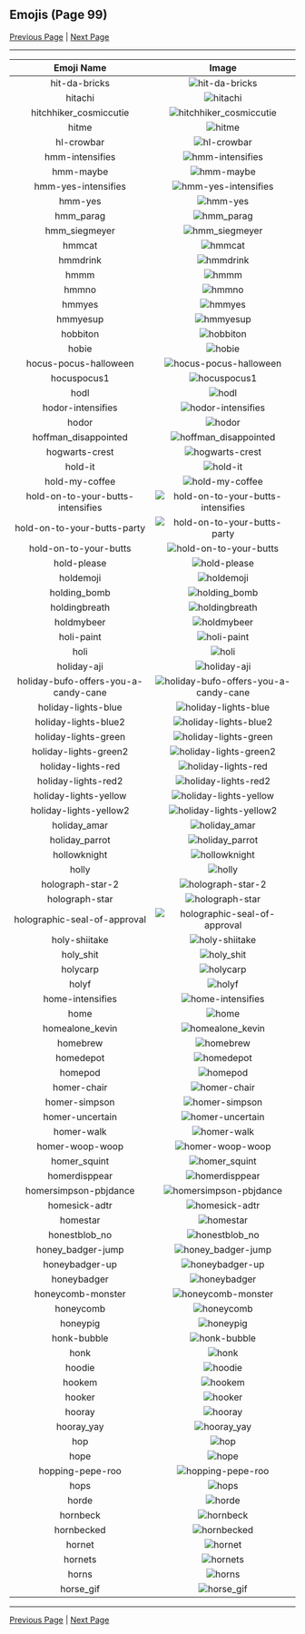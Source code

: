 
## Emojis (Page 99)

[Previous Page](/docs/hc/page-h-0098.md)
  | [Next Page](/docs/hc/page-h-0100.md)

<hr />

|Emoji Name|Image|
| :-: | :-: |
|hit-da-bricks| ![hit-da-bricks](/emojis/hc/hit-da-bricks.png)|
|hitachi| ![hitachi](/emojis/hc/hitachi.png)|
|hitchhiker_cosmiccutie| ![hitchhiker_cosmiccutie](/emojis/hc/hitchhiker_cosmiccutie.jpg)|
|hitme| ![hitme](/emojis/hc/hitme.jpg)|
|hl-crowbar| ![hl-crowbar](/emojis/hc/hl-crowbar.png)|
|hmm-intensifies| ![hmm-intensifies](/emojis/hc/hmm-intensifies.gif)|
|hmm-maybe| ![hmm-maybe](/emojis/hc/hmm-maybe.gif)|
|hmm-yes-intensifies| ![hmm-yes-intensifies](/emojis/hc/hmm-yes-intensifies.gif)|
|hmm-yes| ![hmm-yes](/emojis/hc/hmm-yes.gif)|
|hmm_parag| ![hmm_parag](/emojis/hc/hmm_parag.jpg)|
|hmm_siegmeyer| ![hmm_siegmeyer](/emojis/hc/hmm_siegmeyer.png)|
|hmmcat| ![hmmcat](/emojis/hc/hmmcat.png)|
|hmmdrink| ![hmmdrink](/emojis/hc/hmmdrink.gif)|
|hmmm| ![hmmm](/emojis/hc/hmmm.gif)|
|hmmno| ![hmmno](/emojis/hc/hmmno.gif)|
|hmmyes| ![hmmyes](/emojis/hc/hmmyes.gif)|
|hmmyesup| ![hmmyesup](/emojis/hc/hmmyesup.gif)|
|hobbiton| ![hobbiton](/emojis/hc/hobbiton.png)|
|hobie| ![hobie](/emojis/hc/hobie.png)|
|hocus-pocus-halloween| ![hocus-pocus-halloween](/emojis/hc/hocus-pocus-halloween.png)|
|hocuspocus1| ![hocuspocus1](/emojis/hc/hocuspocus1.jpg)|
|hodl| ![hodl](/emojis/hc/hodl.jpg)|
|hodor-intensifies| ![hodor-intensifies](/emojis/hc/hodor-intensifies.gif)|
|hodor| ![hodor](/emojis/hc/hodor.png)|
|hoffman_disappointed| ![hoffman_disappointed](/emojis/hc/hoffman_disappointed.png)|
|hogwarts-crest| ![hogwarts-crest](/emojis/hc/hogwarts-crest.png)|
|hold-it| ![hold-it](/emojis/hc/hold-it.png)|
|hold-my-coffee| ![hold-my-coffee](/emojis/hc/hold-my-coffee.png)|
|hold-on-to-your-butts-intensifies| ![hold-on-to-your-butts-intensifies](/emojis/hc/hold-on-to-your-butts-intensifies.gif)|
|hold-on-to-your-butts-party| ![hold-on-to-your-butts-party](/emojis/hc/hold-on-to-your-butts-party.gif)|
|hold-on-to-your-butts| ![hold-on-to-your-butts](/emojis/hc/hold-on-to-your-butts.png)|
|hold-please| ![hold-please](/emojis/hc/hold-please.png)|
|holdemoji| ![holdemoji](/emojis/hc/holdemoji.png)|
|holding_bomb| ![holding_bomb](/emojis/hc/holding_bomb.gif)|
|holdingbreath| ![holdingbreath](/emojis/hc/holdingbreath.gif)|
|holdmybeer| ![holdmybeer](/emojis/hc/holdmybeer.jpg)|
|holi-paint| ![holi-paint](/emojis/hc/holi-paint.gif)|
|holi| ![holi](/emojis/hc/holi.jpg)|
|holiday-aji| ![holiday-aji](/emojis/hc/holiday-aji.png)|
|holiday-bufo-offers-you-a-candy-cane| ![holiday-bufo-offers-you-a-candy-cane](/emojis/hc/holiday-bufo-offers-you-a-candy-cane.png)|
|holiday-lights-blue| ![holiday-lights-blue](/emojis/hc/holiday-lights-blue.gif)|
|holiday-lights-blue2| ![holiday-lights-blue2](/emojis/hc/holiday-lights-blue2.gif)|
|holiday-lights-green| ![holiday-lights-green](/emojis/hc/holiday-lights-green.gif)|
|holiday-lights-green2| ![holiday-lights-green2](/emojis/hc/holiday-lights-green2.gif)|
|holiday-lights-red| ![holiday-lights-red](/emojis/hc/holiday-lights-red.gif)|
|holiday-lights-red2| ![holiday-lights-red2](/emojis/hc/holiday-lights-red2.gif)|
|holiday-lights-yellow| ![holiday-lights-yellow](/emojis/hc/holiday-lights-yellow.gif)|
|holiday-lights-yellow2| ![holiday-lights-yellow2](/emojis/hc/holiday-lights-yellow2.gif)|
|holiday_amar| ![holiday_amar](/emojis/hc/holiday_amar.jpg)|
|holiday_parrot| ![holiday_parrot](/emojis/hc/holiday_parrot.gif)|
|hollowknight| ![hollowknight](/emojis/hc/hollowknight.png)|
|holly| ![holly](/emojis/hc/holly.png)|
|holograph-star-2| ![holograph-star-2](/emojis/hc/holograph-star-2.gif)|
|holograph-star| ![holograph-star](/emojis/hc/holograph-star.gif)|
|holographic-seal-of-approval| ![holographic-seal-of-approval](/emojis/hc/holographic-seal-of-approval.png)|
|holy-shiitake| ![holy-shiitake](/emojis/hc/holy-shiitake.png)|
|holy_shit| ![holy_shit](/emojis/hc/holy_shit.jpg)|
|holycarp| ![holycarp](/emojis/hc/holycarp.png)|
|holyf| ![holyf](/emojis/hc/holyf.png)|
|home-intensifies| ![home-intensifies](/emojis/hc/home-intensifies.gif)|
|home| ![home](/emojis/hc/home.png)|
|homealone_kevin| ![homealone_kevin](/emojis/hc/homealone_kevin.gif)|
|homebrew| ![homebrew](/emojis/hc/homebrew.png)|
|homedepot| ![homedepot](/emojis/hc/homedepot.jpg)|
|homepod| ![homepod](/emojis/hc/homepod.png)|
|homer-chair| ![homer-chair](/emojis/hc/homer-chair.gif)|
|homer-simpson| ![homer-simpson](/emojis/hc/homer-simpson.png)|
|homer-uncertain| ![homer-uncertain](/emojis/hc/homer-uncertain.gif)|
|homer-walk| ![homer-walk](/emojis/hc/homer-walk.gif)|
|homer-woop-woop| ![homer-woop-woop](/emojis/hc/homer-woop-woop.gif)|
|homer_squint| ![homer_squint](/emojis/hc/homer_squint.png)|
|homerdisppear| ![homerdisppear](/emojis/hc/homerdisppear.gif)|
|homersimpson-pbjdance| ![homersimpson-pbjdance](/emojis/hc/homersimpson-pbjdance.gif)|
|homesick-adtr| ![homesick-adtr](/emojis/hc/homesick-adtr.jpg)|
|homestar| ![homestar](/emojis/hc/homestar.jpg)|
|honestblob_no| ![honestblob_no](/emojis/hc/honestblob_no.png)|
|honey_badger-jump| ![honey_badger-jump](/emojis/hc/honey_badger-jump.gif)|
|honeybadger-up| ![honeybadger-up](/emojis/hc/honeybadger-up.png)|
|honeybadger| ![honeybadger](/emojis/hc/honeybadger.png)|
|honeycomb-monster| ![honeycomb-monster](/emojis/hc/honeycomb-monster.png)|
|honeycomb| ![honeycomb](/emojis/hc/honeycomb.png)|
|honeypig| ![honeypig](/emojis/hc/honeypig.jpg)|
|honk-bubble| ![honk-bubble](/emojis/hc/honk-bubble.gif)|
|honk| ![honk](/emojis/hc/honk.png)|
|hoodie| ![hoodie](/emojis/hc/hoodie.png)|
|hookem| ![hookem](/emojis/hc/hookem.png)|
|hooker| ![hooker](/emojis/hc/hooker.png)|
|hooray| ![hooray](/emojis/hc/hooray.gif)|
|hooray_yay| ![hooray_yay](/emojis/hc/hooray_yay.gif)|
|hop| ![hop](/emojis/hc/hop.gif)|
|hope| ![hope](/emojis/hc/hope.jpg)|
|hopping-pepe-roo| ![hopping-pepe-roo](/emojis/hc/hopping-pepe-roo.gif)|
|hops| ![hops](/emojis/hc/hops.png)|
|horde| ![horde](/emojis/hc/horde.png)|
|hornbeck| ![hornbeck](/emojis/hc/hornbeck.png)|
|hornbecked| ![hornbecked](/emojis/hc/hornbecked.png)|
|hornet| ![hornet](/emojis/hc/hornet.png)|
|hornets| ![hornets](/emojis/hc/hornets.png)|
|horns| ![horns](/emojis/hc/horns.png)|
|horse_gif| ![horse_gif](/emojis/hc/horse_gif.gif)|

<hr/>

[Previous Page](/docs/hc/page-h-0098.md)
  | [Next Page](/docs/hc/page-h-0100.md)